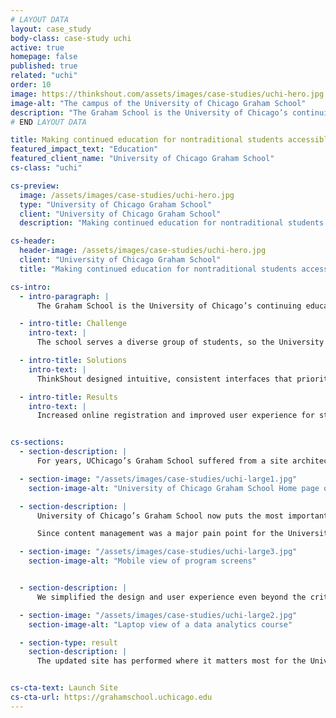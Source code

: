 ```yaml
---
# LAYOUT DATA
layout: case_study
body-class: case-study uchi
active: true
homepage: false
published: true
related: "uchi"
order: 10
image: https://thinkshout.com/assets/images/case-studies/uchi-hero.jpg
image-alt: "The campus of the University of Chicago Graham School"
description: "The Graham School is the University of Chicago’s continuing education program for skill seekers, career changers, and lifelong learners. It offers an array of curriculum and certifications for nontraditional students looking to change the course of their career path, or those who simply want to learn for learning’s sake."
# END LAYOUT DATA

title: Making continued education for nontraditional students accessible and engaging with Drupal 8
featured_impact_text: "Education"
featured_client_name: "University of Chicago Graham School"
cs-class: "uchi"

cs-preview:
  image: /assets/images/case-studies/uchi-hero.jpg
  type: "University of Chicago Graham School"
  client: "University of Chicago Graham School"
  description: "Making continued education for nontraditional students accessible and engaging with Drupal 8"

cs-header:
  header-image: /assets/images/case-studies/uchi-hero.jpg
  client: "University of Chicago Graham School"
  title: "Making continued education for nontraditional students accessible and engaging with Drupal 8"

cs-intro:
  - intro-paragraph: |
      The Graham School is the University of Chicago’s continuing education program for skill seekers, career changers, and lifelong learners. It offers an array of curriculum and certifications for nontraditional students looking to change the course of their career path, or those who simply want to learn for learning’s sake.

  - intro-title: Challenge
    intro-text: |
      The school serves a diverse group of students, so the University of Chicago needed a site that was both attractive and navigable for varied needs. It couldn’t just be a pretty site, though - it needed to tell a story that encourages lifelong learning.

  - intro-title: Solutions
    intro-text: |
      ThinkShout designed intuitive, consistent interfaces that prioritize the most important student tasks. Improved structures, related content, and clear calls to action are now the rule, not the exception.

  - intro-title: Results
    intro-text: |
      Increased online registration and improved user experience for students of all backgrounds and needs.


cs-sections:
  - section-description: |
      For years, UChicago’s Graham School suffered from a site architecture that made it difficult for staff to update content as their needs changed and course offerings expanded. A messy admin interface and excess content types further cluttered the content creation experience. The University of Chicago needed to simplify this process while improving the user experience by making the site easier for students to navigate and search for content.

  - section-image: "/assets/images/case-studies/uchi-large1.jpg"
    section-image-alt: "University of Chicago Graham School Home page on mobile and laptop screens"

  - section-description: |
      University of Chicago’s Graham School now puts the most important content front and center. Current and prospective students can browse and register for courses via Destiny One, a lifecycle management tool designed specifically for institutions like the Graham School that serve nontraditional students.

      Since content management was a major pain point for the University of Chicago team, we developed a solution that combined Google Sheets and Drupal Migrate to populate content on their site. Our engineers trained the University of Chicago web team to use this system, which was uniquely tailored to their needs. (See Engineering Manager Maria Fisher’s process in this [two-part blog series](https://thinkshout.com/blog/2017/01/using-google-docs-and-migrate-to-populate-your-drupal-site-part-1/).)

  - section-image: "/assets/images/case-studies/uchi-large3.jpg"
    section-image-alt: "Mobile view of program screens"


  - section-description: |
      We simplified the design and user experience even beyond the critical registration workflows, restructuring program pages to be more self-contained and unique. We built out related content blocks on these pages so relevant blogs and events populate based on the page the user is currently browsing. Additionally, we created sticky call to action blocks that appear for first-time visitors to encourage relationship-building.

  - section-image: "/assets/images/case-studies/uchi-large2.jpg"
    section-image-alt: "Laptop view of a data analytics course"

  - section-type: result
    section-description: |
      The updated site has performed where it matters most for the University and students alike: increased interest in online enrollment. Additionally, the design and content strategy has been so successful that other Colleges across the University system are beginning to adopt everything from the Graham School’s approach to its content structures.


cs-cta-text: Launch Site
cs-cta-url: https://grahamschool.uchicago.edu
---
```

